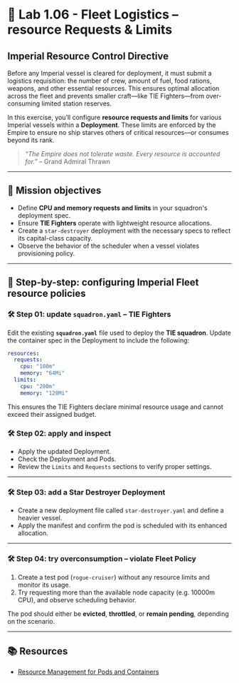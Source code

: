 # 🌌 Lab 1.06 - Fleet Logistics – resource Requests & Limits

## Imperial Resource Control Directive

Before any Imperial vessel is cleared for deployment, it must submit a logistics requisition: the number of crew, amount of fuel, food rations, weapons, and other essential resources. This ensures optimal allocation across the fleet and prevents smaller craft—like TIE Fighters—from over-consuming limited station reserves.

In this exercise, you’ll configure **resource requests and limits** for various Imperial vessels within a **Deployment**. These limits are enforced by the Empire to ensure no ship starves others of critical resources—or consumes beyond its rank.

> *“The Empire does not tolerate waste. Every resource is accounted for.”* – Grand Admiral Thrawn

---

## 🎯 Mission objectives

* Define **CPU and memory requests and limits** in your squadron's deployment spec.
* Ensure **TIE Fighters** operate with lightweight resource allocations.
* Create a `star-destroyer` deployment with the necessary specs to reflect its capital-class capacity.
* Observe the behavior of the scheduler when a vessel violates provisioning policy.

---

## 🧭 Step-by-step: configuring Imperial Fleet resource policies

### 🛠️ Step 01: update `squadron.yaml` – TIE Fighters

Edit the existing **`squadron.yaml`** file used to deploy the **TIE squadron**. Update the container spec in the Deployment to include the following:

```yaml
resources:
  requests:
    cpu: "100m"
    memory: "64Mi"
  limits:
    cpu: "200m"
    memory: "128Mi"
```

This ensures the TIE Fighters declare minimal resource usage and cannot exceed their assigned budget.

### 🛠️ Step 02: apply and inspect

* Apply the updated Deployment.
* Check the Deployment and Pods.
* Review the `Limits` and `Requests` sections to verify proper settings.

---

### 🛠️ Step 03: add a Star Destroyer Deployment

* Create a new deployment file called `star-destroyer.yaml` and define a heavier vessel.
* Apply the manifest and confirm the pod is scheduled with its enhanced allocation.

---

### 🛠️ Step 04: try overconsumption – violate Fleet Policy

1. Create a test pod (`rogue-cruiser`) without any resource limits and monitor its usage.
2. Try requesting more than the available node capacity (e.g. 10000m CPU), and observe scheduling behavior.

The pod should either be **evicted**, **throttled**, or **remain pending**, depending on the scenario.

---

## 📚 Resources
- [Resource Management for Pods and Containers](https://kubernetes.io/docs/concepts/configuration/manage-resources-containers/)